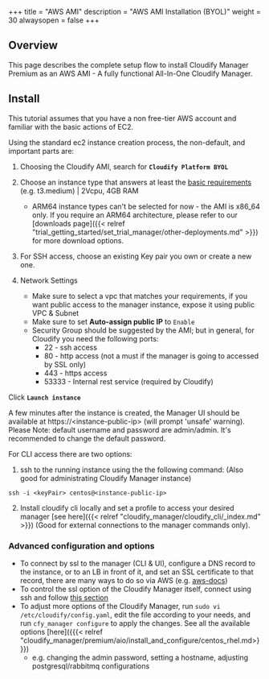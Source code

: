 +++
title = "AWS AMI"
description = "AWS AMI Installation (BYOL)"
weight = 30
alwaysopen = false
+++

## Overview
This page describes the complete setup flow to install Cloudify Manager Premium as an AWS AMI - A fully functional All-In-One Cloudify Manager.


## Install

This tutorial assumes that you have a non free-tier AWS account and familiar with the basic actions of EC2.

Using the standard ec2 instance creation process, the non-default, and important parts are:

1. Choosing the Cloudify AMI, search for **`Cloudify Platform BYOL`**

2. Choose an instance type that answers at least the [basic requirements](https://docs.cloudify.co/latest/install_maintain/installation/prerequisites/) (e.g. t3.medium) | 2Vcpu, 4GB RAM
   
   - ARM64 instance types can't be selected for now - the AMI is x86_64 only. If you require an ARM64 architecture, please refer to our [downloads page]({{< relref "trial_getting_started/set_trial_manager/other-deployments.md" >}}) for more download options.

3. For SSH access, choose an existing Key pair you own or create a new one.

4. Network Settings
   - Make sure to select a vpc that matches your requirements, if you want public access to the manager instance, expose it using public VPC & Subnet
   - Make sure to set **Auto-assign public IP** to `Enable`
   - Security Group should be suggested by the AMI; but in general, for Cloudify you need the following ports:
     - 22 - ssh access
     - 80 - http access (not a must if the manager is going to accessed by SSL only)
     - 443 - https access
     - 53333 - Internal rest service (required by Cloudify)

Click **`Launch instance`**

A few minutes after the instance is created, the Manager UI should be available at https://\<instance-public-ip\> (will prompt 'unsafe' warning).
Please Note: default username and password are admin/admin. It's recommended to change the default password.

For CLI access there are two options:

1. ssh to the running instance using the the following command: (Also good for administrating Cloudify Manager instance)
```
ssh -i <keyPair> centos@<instance-public-ip>
``` 

2. Install cloudify cli locally and set a profile to access your desired manager [see here]({{< relref "cloudify_manager/cloudify_cli/_index.md" >}}) (Good for external connections to the manager commands only).

### Advanced configuration and options ###
- To connect by ssl to the manager (CLI & UI), configure a DNS record to the instance, or to an LB in front of it, and set an SSL certificate to that record, there are many ways to do so via AWS (e.g. [aws-docs](https://docs.aws.amazon.com/cloudhsm/latest/userguide/ssl-offload-linux.html))
- To control the ssl option of the Cloudify Manager itself, connect using ssh and follow [this section](https://docs.cloudify.co/latest/cloudify_manager/architecture/security/communication/#ssl-mode-for-external-communication)
- To adjust more options of the Cloudify Manager, run `sudo vi /etc/cloudify/config.yaml`, edit the file according to your needs, and run `cfy_manager configure` to apply the changes. See all the available options [here]({{{< relref "cloudify_manager/premium/aio/install_and_configure/centos_rhel.md>}}})
  - e.g. changing the admin password, setting a hostname, adjusting postgresql/rabbitmq configurations
